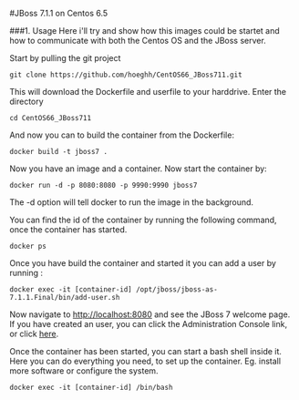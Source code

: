 #JBoss 7.1.1 on Centos 6.5

###1. Usage
Here i'll try and show how this images could be startet and how to communicate with both the Centos OS and the JBoss server.

Start by pulling the git project
```
git clone https://github.com/hoeghh/CentOS66_JBoss711.git
```
This will download the Dockerfile and userfile to your harddrive.
Enter the directory
```
cd CentOS66_JBoss711
```
And now you can to build the container from the Dockerfile:
```
docker build -t jboss7 .
```
Now you have an image and a container. Now start the container by:
```
docker run -d -p 8080:8080 -p 9990:9990 jboss7
```

The -d option will tell docker to run the image in the background.

You can find the id of the container by running the following command, once the container has started.
```
docker ps
```

Once you have build the container and started it you can add a user by running :

```
docker exec -it [container-id] /opt/jboss/jboss-as-7.1.1.Final/bin/add-user.sh
```
Now navigate to [http://localhost:8080](http://localhost:8080)  and see the JBoss 7 welcome page. If you have created an user, you can click the Administration Console link, or click [here](http://localhost:9990).

Once the container has been started, you can start a bash shell inside it. Here you can do everything you need, to set up the container. Eg. install more software or configure the system.
```
docker exec -it [container-id] /bin/bash
```
